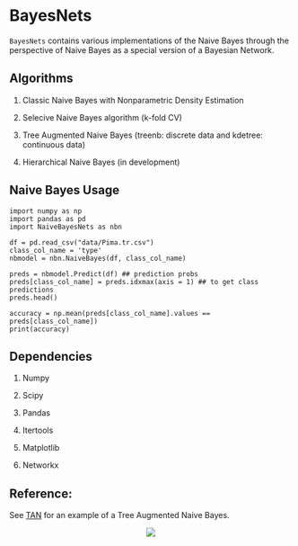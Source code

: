 # BayesNets


`BayesNets` contains various implementations of the Naive Bayes through the perspective of Naive Bayes as a special version of a Bayesian Network.

## Algorithms

1. Classic Naive Bayes with Nonparametric Density Estimation

2. Selecive Naive Bayes algorithm (k-fold CV)

3. Tree Augmented Naive Bayes (treenb: discrete data and kdetree: continuous data)

4. Hierarchical Naive Bayes (in development)


## Naive Bayes Usage
    
	import numpy as np
	import pandas as pd
    import NaiveBayesNets as nbn

	df = pd.read_csv("data/Pima.tr.csv")
	class_col_name = 'type'
	nbmodel = nbn.NaiveBayes(df, class_col_name)

	preds = nbmodel.Predict(df) ## prediction probs
	preds[class_col_name] = preds.idxmax(axis = 1) ## to get class predictions
	preds.head()

	accuracy = np.mean(preds[class_col_name].values == preds[class_col_name])
	print(accuracy)




## Dependencies

1. Numpy

2. Scipy

3. Pandas

4. Itertools

5. Matplotlib

6. Networkx


## Reference:

See [TAN](http://ai.stanford.edu/~moises/tutorial/sld164.htm) for an example of a Tree Augmented Naive Bayes.

<div align="center">
  <img src="http://ai.stanford.edu/~moises/tutorial/img164.GIF"><br>
</div>

